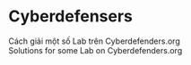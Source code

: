 # Cyberdefensers
Cách giải một số Lab trên Cyberdefenders.org <br/>
Solutions for some Lab on Cyberdefenders.org

